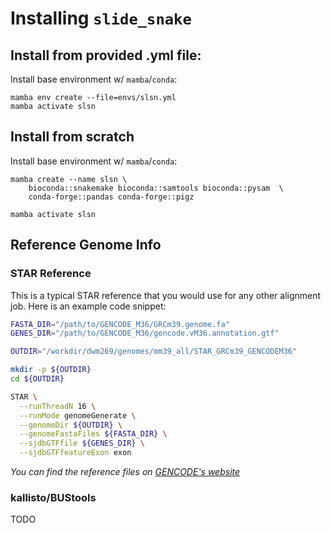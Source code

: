 # Installing `slide_snake`

## Install from provided .yml file:
Install base environment w/ `mamba`/`conda`:
```
mamba env create --file=envs/slsn.yml
mamba activate slsn
```

## Install from scratch
Install base environment w/ `mamba`/`conda`:
```
mamba create --name slsn \
    bioconda::snakemake bioconda::samtools bioconda::pysam  \
    conda-forge::pandas conda-forge::pigz 

mamba activate slsn
```

## Reference Genome Info

### STAR Reference
This is a typical STAR reference that you would use for any other alignment job. Here is an example code snippet:

```bash
FASTA_DIR="/path/to/GENCODE_M36/GRCm39.genome.fa"
GENES_DIR="/path/to/GENCODE_M36/gencode.vM36.annotation.gtf"

OUTDIR="/workdir/dwm269/genomes/mm39_all/STAR_GRCm39_GENCODEM36"

mkdir -p ${OUTDIR}
cd ${OUTDIR}

STAR \
  --runThreadN 16 \
  --runMode genomeGenerate \
  --genomeDir ${OUTDIR} \
  --genomeFastaFiles ${FASTA_DIR} \
  --sjdbGTFfile ${GENES_DIR} \
  --sjdbGTFfeatureExon exon
```

*You can find the reference files on [GENCODE's website](https://www.gencodegenes.org/mouse/)*

### kallisto/BUStools
TODO
